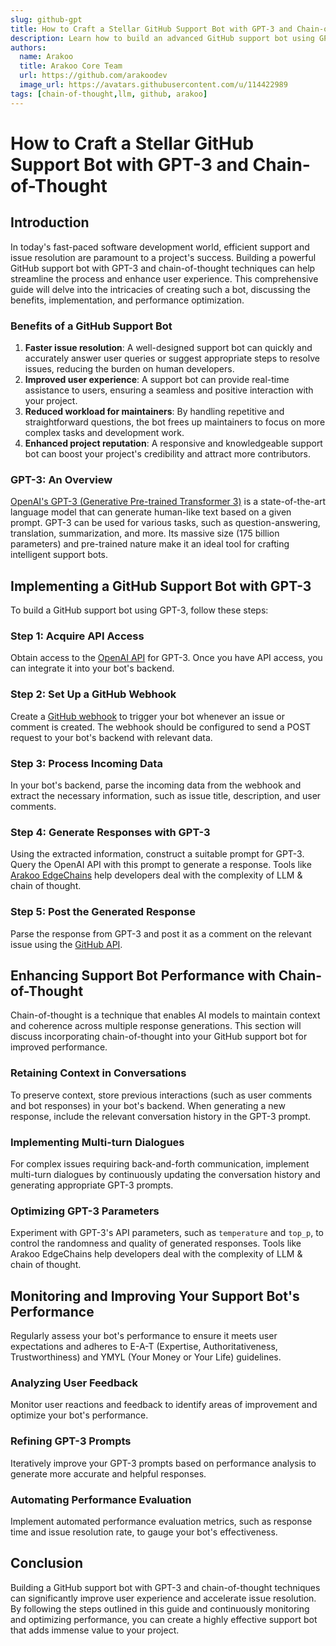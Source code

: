 ```yaml
---
slug: github-gpt
title: How to Craft a Stellar GitHub Support Bot with GPT-3 and Chain-of-Thought
description: Learn how to build an advanced GitHub support bot using GPT-3 and chain-of-thought techniques for improved user experience and efficient issue resolution.
authors:
  name: Arakoo
  title: Arakoo Core Team
  url: https://github.com/arakoodev
  image_url: https://avatars.githubusercontent.com/u/114422989
tags: [chain-of-thought,llm, github, arakoo]
---
```


# How to Craft a Stellar GitHub Support Bot with GPT-3 and Chain-of-Thought

## Introduction

In today's fast-paced software development world, efficient support and issue resolution are paramount to a project's success. Building a powerful GitHub support bot with GPT-3 and chain-of-thought techniques can help streamline the process and enhance user experience. This comprehensive guide will delve into the intricacies of creating such a bot, discussing the benefits, implementation, and performance optimization.

### Benefits of a GitHub Support Bot

1. **Faster issue resolution**: A well-designed support bot can quickly and accurately answer user queries or suggest appropriate steps to resolve issues, reducing the burden on human developers.
2. **Improved user experience**: A support bot can provide real-time assistance to users, ensuring a seamless and positive interaction with your project.
3. **Reduced workload for maintainers**: By handling repetitive and straightforward questions, the bot frees up maintainers to focus on more complex tasks and development work.
4. **Enhanced project reputation**: A responsive and knowledgeable support bot can boost your project's credibility and attract more contributors.

### GPT-3: An Overview

[OpenAI's GPT-3 (Generative Pre-trained Transformer 3)](https://arxiv.org/abs/2005.14165) is a state-of-the-art language model that can generate human-like text based on a given prompt. GPT-3 can be used for various tasks, such as question-answering, translation, summarization, and more. Its massive size (175 billion parameters) and pre-trained nature make it an ideal tool for crafting intelligent support bots.

## Implementing a GitHub Support Bot with GPT-3

To build a GitHub support bot using GPT-3, follow these steps:

### Step 1: Acquire API Access

Obtain access to the [OpenAI API](https://beta.openai.com/signup/) for GPT-3. Once you have API access, you can integrate it into your bot's backend.

### Step 2: Set Up a GitHub Webhook

Create a [GitHub webhook](https://developer.github.com/webhooks/) to trigger your bot whenever an issue or comment is created. The webhook should be configured to send a POST request to your bot's backend with relevant data.

### Step 3: Process Incoming Data

In your bot's backend, parse the incoming data from the webhook and extract the necessary information, such as issue title, description, and user comments.

### Step 4: Generate Responses with GPT-3

Using the extracted information, construct a suitable prompt for GPT-3. Query the OpenAI API with this prompt to generate a response. Tools like [Arakoo EdgeChains](https://github.com/arakoodev/edgechains) help developers deal with the complexity of LLM & chain of thought.

### Step 5: Post the Generated Response

Parse the response from GPT-3 and post it as a comment on the relevant issue using the [GitHub API](https://developer.github.com/v3/issues/comments/#create-a-comment).

## Enhancing Support Bot Performance with Chain-of-Thought

Chain-of-thought is a technique that enables AI models to maintain context and coherence across multiple response generations. This section will discuss incorporating chain-of-thought into your GitHub support bot for improved performance.

### Retaining Context in Conversations

To preserve context, store previous interactions (such as user comments and bot responses) in your bot's backend. When generating a new response, include the relevant conversation history in the GPT-3 prompt.

### Implementing Multi-turn Dialogues

For complex issues requiring back-and-forth communication, implement multi-turn dialogues by continuously updating the conversation history and generating appropriate GPT-3 prompts.

### Optimizing GPT-3 Parameters

Experiment with GPT-3's API parameters, such as `temperature` and `top_p`, to control the randomness and quality of generated responses. Tools like Arakoo EdgeChains help developers deal with the complexity of LLM & chain of thought.

## Monitoring and Improving Your Support Bot's Performance

Regularly assess your bot's performance to ensure it meets user expectations and adheres to E-A-T (Expertise, Authoritativeness, Trustworthiness) and YMYL (Your Money or Your Life) guidelines.

### Analyzing User Feedback

Monitor user reactions and feedback to identify areas of improvement and optimize your bot's performance.

### Refining GPT-3 Prompts

Iteratively improve your GPT-3 prompts based on performance analysis to generate more accurate and helpful responses.

### Automating Performance Evaluation

Implement automated performance evaluation metrics, such as response time and issue resolution rate, to gauge your bot's effectiveness.

## Conclusion

Building a GitHub support bot with GPT-3 and chain-of-thought techniques can significantly improve user experience and accelerate issue resolution. By following the steps outlined in this guide and continuously monitoring and optimizing performance, you can create a highly effective support bot that adds immense value to your project.
